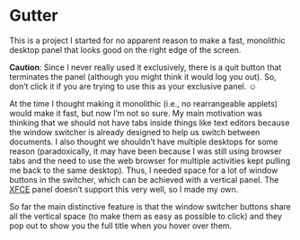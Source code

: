 # Gutter
This is a project I started for no apparent reason to make a fast, monolithic desktop panel that looks good on the right edge of the screen.

**Caution**: Since I never really used it exclusively, there is a quit button that terminates the panel (although you might think it would log you out).  So, don’t click it if you are trying to use this as your exclusive panel. ☺

At the time I thought making it monolithic (i.e., no rearrangeable applets) would make it fast, but now I’m not so sure.  My main motivation was thinking that we should not have tabs inside things like text editors because the window switcher is already designed to help us switch between documents.  I also thought we shouldn’t have multiple desktops for some reason (paradoxically, it may have been because I was still using browser tabs and the need to use the web browser for multiple activities kept pulling me back to the same desktop).  Thus, I needed space for a lot of window buttons in the switcher, which can be achieved with a vertical panel.  The [XFCE](https://xfce.org/) panel doesn’t support this very well, so I made my own.

So far the main distinctive feature is that the window switcher buttons share all the vertical space (to make them as easy as possible to click) and they pop out to show you the full title when you hover over them.
